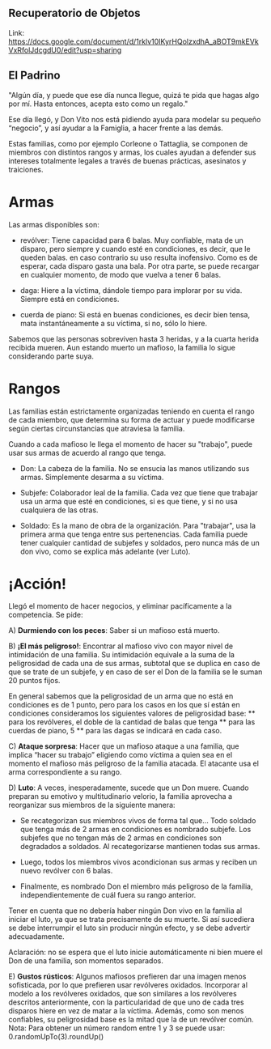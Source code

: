 ## Recuperatorio de Objetos

Link: https://docs.google.com/document/d/1rklv10IKyrHQolzxdhA_aBOT9mkEVkVxRfolJdcgdU0/edit?usp=sharing

## El Padrino
"Algún día, y puede que ese día nunca llegue, quizá te pida que hagas algo por mí. Hasta entonces, acepta esto como un regalo."

Ese día llegó, y Don Vito nos está pidiendo ayuda para modelar su pequeño “negocio”, y así ayudar a la Famiglia, a hacer frente a las demás.

Estas familias, como por ejemplo Corleone o Tattaglia, se componen de miembros con distintos rangos y armas, los cuales ayudan a defender sus intereses totalmente legales a través de buenas prácticas, asesinatos y traiciones. 

# Armas

Las armas disponibles son:
* revólver: 
Tiene capacidad para 6 balas. Muy confiable, mata de un disparo, pero siempre y cuando esté en condiciones, es decir, que le queden balas. en caso contrario su uso resulta inofensivo. Como es de esperar, cada disparo gasta una bala. Por otra parte, se puede recargar en cualquier momento, de modo que vuelva a tener 6 balas.
* daga: 
Hiere a la víctima, dándole tiempo para implorar por su vida. Siempre está en condiciones.

* cuerda de piano: 
Si está en buenas condiciones, es decir bien tensa, mata instantáneamente a su víctima, si no, sólo lo hiere.

Sabemos que las personas sobreviven hasta 3 heridas, y a la cuarta herida recibida mueren. Aun estando muerto un mafioso, la familia lo sigue considerando parte suya.

# Rangos

Las familias están estrictamente organizadas teniendo en cuenta el rango de cada miembro, que determina su forma de actuar y puede modificarse según ciertas circunstancias que atraviesa la familia.

Cuando a cada mafioso le llega el momento de hacer su "trabajo", puede usar sus armas de acuerdo al rango que tenga.

* Don: 
La cabeza de la familia. No se ensucia las manos utilizando sus armas. Simplemente desarma a su víctima.

* Subjefe: 
Colaborador leal de la familia. Cada vez que tiene que trabajar usa un arma que esté en condiciones, si es que tiene, y si no usa cualquiera de las otras.

* Soldado: 
Es la mano de obra de la organización. Para "trabajar", usa la primera arma que tenga entre sus pertenencias. 
Cada familia puede tener cualquier cantidad de subjefes y soldados, pero nunca más de un don vivo, como se explica más adelante (ver Luto).

# ¡Acción!
Llegó el momento de hacer negocios, y eliminar pacíficamente a la competencia. Se pide:

A) **Durmiendo con los peces**: Saber si un mafioso está muerto. 

B) **¡El más peligroso!**: Encontrar al mafioso vivo con mayor nivel de intimidación de una familia. Su intimidación equivale a la suma de la peligrosidad de cada una de sus armas, subtotal que se duplica en caso de que se trate de un subjefe, y en caso de ser el Don de la familia se le suman 20 puntos fijos.

En general sabemos que la peligrosidad de un arma que no está en condiciones es de 1 punto, pero para los casos en los que sí están en condiciones consideramos los siguientes valores de peligrosidad base:
** para los revólveres, el doble de la cantidad de balas que tenga
** para las cuerdas de piano, 5
** para las dagas se indicará en cada caso.


C) **Ataque sorpresa**: Hacer que un mafioso ataque a una familia, que implica “hacer su trabajo” eligiendo como víctima a quien sea en el momento el mafioso más peligroso de la familia atacada. El atacante usa el arma correspondiente a su rango.

D) **Luto**: A veces, inesperadamente, sucede que un Don muere. Cuando preparan su emotivo y multitudinario velorio, la familia aprovecha a reorganizar sus miembros de la siguiente manera: 

* Se recategorizan sus miembros vivos de forma tal que…
Todo soldado que tenga más de 2 armas en condiciones es nombrado subjefe.
Los subjefes que no tengan más de 2 armas en condiciones son degradados a soldados.
Al recategorizarse mantienen todas sus armas.

* Luego, todos los miembros vivos acondicionan sus armas y reciben un nuevo revólver con 6 balas.

* Finalmente, es nombrado Don el miembro más peligroso de la familia, independientemente de cuál fuera su rango anterior.

Tener en cuenta que no debería haber ningún Don vivo en la familia al iniciar el luto, ya que se trata precisamente de su muerte. Si así sucediera se debe interrumpir el luto sin producir ningún efecto, y se debe advertir adecuadamente.

Aclaración: no se espera que el luto inicie automáticamente ni bien muere el Don de una familia, son momentos separados.

E) **Gustos rústicos**: Algunos mafiosos prefieren dar una imagen menos sofisticada, por lo que prefieren usar revólveres oxidados. Incorporar al modelo a los revólveres oxidados, que son similares a los revólveres descritos anteriormente, con la particularidad de que uno de cada tres disparos hiere en vez de matar a la víctima. Además, como son menos confiables, su peligrosidad base es la mitad que la de un revólver común.
Nota: Para obtener un número random entre 1 y 3 se puede usar: 0.randomUpTo(3).roundUp()



